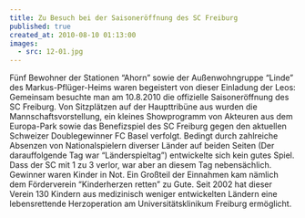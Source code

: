 ```yaml
---
title: Zu Besuch bei der Saisoneröffnung des SC Freiburg
published: true
created_at: 2010-08-10 01:13:00
images:
  - src: 12-01.jpg
---
```


Fünf Bewohner der Stationen “Ahorn” sowie der Außenwohngruppe “Linde” des Markus-Pflüger-Heims waren begeistert von dieser Einladung der Leos: Gemeinsam besuchte man am 10.8.2010 die offizielle Saisoneröffnung des SC Freiburg. Von Sitzplätzen auf der Haupttribüne aus wurden die Mannschaftsvorstellung, ein kleines Showprogramm von Akteuren aus dem Europa-Park sowie das Benefizspiel des SC Freiburg gegen den aktuellen Schweizer Doublegewinner FC Basel verfolgt. Bedingt durch zahlreiche Absenzen von Nationalspielern diverser Länder auf beiden Seiten (Der darauffolgende Tag war “Länderspieltag”) entwickelte sich kein gutes Spiel. Dass der SC mit 1 zu 3 verlor, war aber an diesem Tag nebensächlich. Gewinner waren Kinder in Not. Ein Großteil der Einnahmen kam nämlich dem Förderverein “Kinderherzen retten” zu Gute. Seit 2002 hat dieser Verein 130 Kindern aus medizinisch weniger entwickelten Ländern eine lebensrettende Herzoperation am Universitätsklinikum Freiburg ermöglicht.
